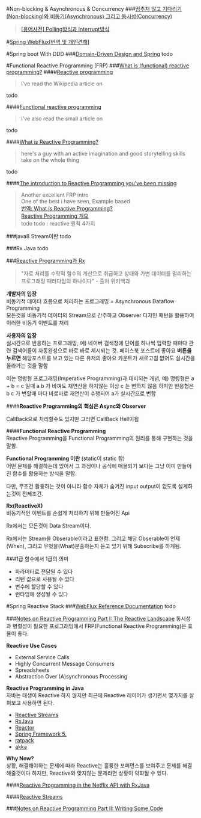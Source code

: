 

#Non-blocking & Asynchronous & Concurrency
###[멈추지 않고 기다리기(Non-blocking)와 비동기(Asynchronous) 그리고 동시성(Concurrency)](https://tech.peoplefund.co.kr/2017/08/02/non-blocking-asynchronous-concurrency.html)
>[[용어사전] Polling방식과 Interrupt방식](http://www.mcublog.co.kr/397)  




#[Spring WebFlux[번역 및 개인견해]](https://ztkmkoo.github.io/2017/12/13/spring-webflux/)


#Spring boot With DDD
###[Domain-Driven Design and Spring](http://static.olivergierke.de/lectures/ddd-and-spring/)
todo










#Functional Reactive Programming (FRP)
###[What is (functional) reactive programming?](https://stackoverflow.com/questions/1028250/what-is-functional-reactive-programming)
####[Reactive programming](https://en.wikipedia.org/wiki/Reactive_programming)  
>I've read the Wikipedia article on

todo


####[Functional reactive programming](https://en.wikipedia.org/wiki/Functional_reactive_programming)  
>I've also read the small article on

todo

####[What is Reactive Programming?](http://paulstovell.com/blog/reactive-programming)
>here's a guy with an active imagination and good storytelling skills take on the whole thing

todo

####[The introduction to Reactive Programming you've been missing](https://gist.github.com/staltz/868e7e9bc2a7b8c1f754)
>Another excellent FRP intro  
>One of the best i have seen, Example based  
>[번역: What is Reactive Programming?](https://medium.com/@Alpaca_iOSStudy/what-is-reactive-programming-669e4e804452)  
>[Reactive Programming 개요](http://wiki.sys4u.co.kr/pages/viewpage.action?pageId=8552930)  
todo
todo : reactive 원칙 4가지

###java8 Stream이란
todo

###Rx Java
todo

###[Reactive Programming과 Rx](https://m.blog.naver.com/jdub7138/220983291803)  
>"자료 처리를 수학적 함수의 계산으로 취급하고 상태와 가변 데이터를 멀리하는 프로그래밍 패러다임의 하나이다" - 출처 위키백과  

**개발자의 입장**   
비동기적 데이터 흐름으로 처리하는 프로그래밍 = Asynchronous Dataflow Programming  
모든것을 비동기적 데이터의 Stream으로 간주하고 Observer 디자인 패턴을 활용하여 이러한 비동기 이벤트를 처리  

**사용자의 입장**  
실시간으로 반응하는 프로그래밍, 예) 네이버 검색창에 단어를 하나씩 입력할 때마다 관련 검색어들이 자동완성으로 바로 바로 제시되는 것. 페이스북 포스트에 좋아요 **버튼을 누르면** 해당포스트를 보고 있는 다른 유저의 좋아요 카운트가 새로고침 없어도 실시간을 올라가는 것을 말함  

이는 명령형 프로그래밍(Imperative Programming)과 대비되는 개념, 예) 명령형은 a + b = c 일때 a b 가 바껴도 재연산을 하지않는 이상 c 는 변하지 않음 하지만 반응형은 b c 가 변할때 마다 바로바로 재연산이 수행되어 a가 실시간으로 변함  

####**Reactive Programming의 핵심은 Async와 Observer**   

CallBack으로 처리할수도 있지만 그러면 CallBack Hell이됨  


####**Functional Reactive Programming**  
Reactive Programming을 Functional Programming의 원리를 통해 구현하는 것을 말함.  

**Functional Programming 이란**  (static이 static 함)  
어떤 문제를 해결하는데 있어서 그 과정이나 공식에 매몰되기 보다는 그냥 이미 만들어진 함수를 활용하는 방식을 말함.  

다만, 무조건 활용하는 것이 아니라 함수 자체가 숨겨진 input output이 없도록 설계하는것이 전제조건.   

**Rx(ReactiveX)**  
비동기적인 이벤트를 손쉽게 처리하기 위해 만들어진 Api  
   
Rx에서는 모든것이 Data Stream이다.  

Rx에서는 Stream을 Obserable이라고 표현함. 그리고 해당 Obserable이 언제(When), 그리고 무엇을(What)분출하는지 듣고 있기 위해 Subscribe를 하게됨.  

###1급 함수에서 1급의 의미  
- 파라미터로 전달될 수 있다  
- 리턴 값으로 사용될 수 있다  
- 변수에 할당할 수 있다  
- 런타임에 생성될 수 있다  








#Spring Reactive Stack
###[WebFlux Reference Documentation](https://docs.spring.io/spring/docs/current/spring-framework-reference/web-reactive.html#spring-webflux)
todo

###[Notes on Reactive Programming Part I: The Reactive Landscape](https://spring.io/blog/2016/06/07/notes-on-reactive-programming-part-i-the-reactive-landscape#reactive-use-cases)
동시성과 병렬성이 필요한 프로그래밍에서 FRP(Functional Reactive Programming)은 효율이 좋다.

**Reactive Use Cases**

- External Service Calls
- Highly Concurrent Message Consumers
- Spreadsheets 
- Abstraction Over (A)synchronous Processing 

**Reactive Programming in Java**  
자바는 태생이 Reactive 하지 않지만 최근에 Reactive 레이어가 생기면서 몇가지를 살펴보고 사용하면 된다.

- [Reactive Streams](http://www.reactive-streams.org/)  
- [RxJava](https://github.com/ReactiveX/RxJava/wiki)  
- [Reactor](https://projectreactor.io/)
- [Spring Framework 5.](https://spring.io/projects/spring-framework)  
- [ratpack](https://ratpack.io/)
- [akka](https://akka.io/)

**Why Now?**  
상황, 해결해야하는 문제에 따라 Reactive는 훌륭한 포퍼먼스를 보여주고 문제를 해결해줄것이다 하지만, Reactive와 맞지않는 문제라면 상황이 악화될 수 있다.






####[Reactive Programming in the Netflix API with RxJava](https://medium.com/netflix-techblog/reactive-programming-in-the-netflix-api-with-rxjava-7811c3a1496a)




####[Reactive Streams](http://www.reactive-streams.org/)










###[Notes on Reactive Programming Part II: Writing Some Code](https://spring.io/blog/2016/06/13/notes-on-reactive-programming-part-ii-writing-some-code)






















